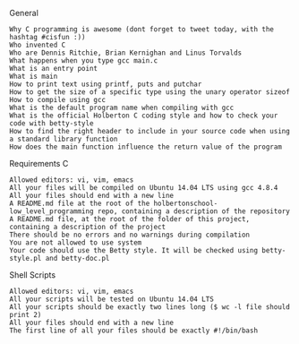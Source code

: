 General

    Why C programming is awesome (dont forget to tweet today, with the hashtag #cisfun :))
    Who invented C
    Who are Dennis Ritchie, Brian Kernighan and Linus Torvalds
    What happens when you type gcc main.c
    What is an entry point
    What is main
    How to print text using printf, puts and putchar
    How to get the size of a specific type using the unary operator sizeof
    How to compile using gcc
    What is the default program name when compiling with gcc
    What is the official Holberton C coding style and how to check your code with betty-style
    How to find the right header to include in your source code when using a standard library function
    How does the main function influence the return value of the program

Requirements
C

    Allowed editors: vi, vim, emacs
    All your files will be compiled on Ubuntu 14.04 LTS using gcc 4.8.4
    All your files should end with a new line
    A README.md file at the root of the holbertonschool-low_level_programming repo, containing a description of the repository
    A README.md file, at the root of the folder of this project, containing a description of the project
    There should be no errors and no warnings during compilation
    You are not allowed to use system
    Your code should use the Betty style. It will be checked using betty-style.pl and betty-doc.pl

Shell Scripts

    Allowed editors: vi, vim, emacs
    All your scripts will be tested on Ubuntu 14.04 LTS
    All your scripts should be exactly two lines long ($ wc -l file should print 2)
    All your files should end with a new line
    The first line of all your files should be exactly #!/bin/bash
